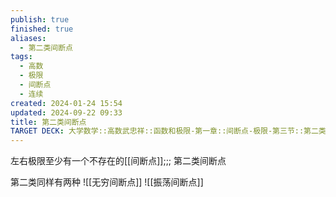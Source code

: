 ```yaml
---
publish: true
finished: true
aliases:
  - 第二类间断点
tags:
  - 高数
  - 极限
  - 间断点
  - 连续
created: 2024-01-24 15:54
updated: 2024-09-22 09:33
title: 第二类间断点
TARGET DECK: 大学数学::高数武忠祥::函数和极限-第一章::间断点-极限-第三节::第二类间断点
---
```

左右极限至少有一个不存在的[[间断点]];;; 第二类间断点

第二类同样有两种
![[无穷间断点]]
![[振荡间断点]]
